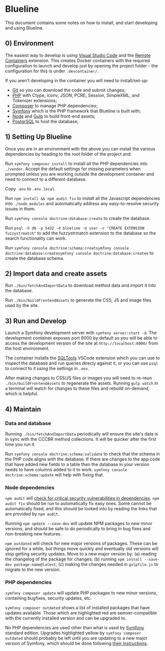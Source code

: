 # Blueline

This document contains some notes on how to install, and start developing and using Blueline.


## 0) Environment

The easiest way to develop is using [Visual Studio Code][8] and the [Remote Containers][7] extension.
This creates Docker containers with the required configuration to launch and develop just by opening
the project folder - the configuration for this is under `.devcontainer/`.

If you aren't developing in the container you will need to install/set-up:

 - [Git][3] so you can download the code and submit changes;
 - [PHP][10] with Ctype, iconv, JSON, PCRE, Session, SimpleXML, and Tokenizer extensions;
 - [Composer][2] to manage PHP dependencies;
 - [Symfony][1] which is the PHP framework that Blueline is built with;
 - [Node][5] and [Gulp][4] to build front-end assets;
 - [PostgrSQL][9] to host the database;


## 1) Setting Up Blueline

Once you are in an environment with the above you can install the various dependencies by
heading to the root folder of the project and:

Run `symfony composer install` to install all the PHP dependencies into `./vendor`. Accept the
default settings for missing parameters when prompted unless you are working outside the development
container and need to connect to a different database.

Copy `.env` to `.env.local`.

Run `npm install && npm audit fix` to install all the Javascript dependencies into `./node_modules`
and automatically address any easy-to-resolve security issues in them.

Run `symfony console doctrine:database:create` to create the database.

Run `psql -h db -p 5432 -d blueline -U user -c "CREATE EXTENSION fuzzystrmatch"` to add the
fuzzystrmatch extension to the database so the search functionality can work.

Run `symfony console doctrine:schema:creatsymfony console doctrine:database:createsymfony console doctrine:database:createe` to create the database schema.


## 2) Import data and create assets

Run `./bin/fetchAndImportData` to download method data and import it into the database.

Run `./bin/buildFrontendAssets` to generate the CSS, JS and image files used by the site.


## 3) Run and Develop

Launch a Symfony development server with `symfony server:start -d`. The development container
exposes port 8000 by default so you will be able to access the development version of the
site at `http://localhost:8000/` from the host environment.

The container installs the [SQLTools][6] VSCode extension which you can use to inspect the
database and run queries direcly against it, or you can use `psql` to connect to it using
the settings in `.env`.

After making changes to CSS/JS files or images you will need to re-reun `./bin/buildFrontendAssets`
to regenerate the assets. Running `gulp watch` in a terminal will watch for changes to these files
and rebuild on-demand, which is helpful.


## 4) Maintain

### Data and database
Running `./bin/fetchAndImportData` periodically will ensure the site's data is in sync with the
CCCBR method collections. It will be quicker after the first time you run it.

Run `symfony console doctrine:schema:validate` to check that the schema in the PHP code aligns
with the database. If there are changes to the app code that have added new fields to a table
then the database in your version needs to have columns added to it to work.
`symfony console doctrine:schema:update` will help with fixing that.

### Node dependencies
`npm audit` will [check for critical security vulnerabilities in dependencies][12]. `npm audit fix`
should be run to automatically fix easy ones. Some cannot be automatically fixed, and this should be
looked into by reading the links that are provided by `npm audit`.

Running `npm update --save-dev` will update NPM packages to new minor versions, and should be safe
to do periodically to bring in bug fixes and non-breaking new features.

`npm outdated` will check for new major versions of packages. These can be ignored for a while,
but things move quickly and eventually old versions will stop getting security updates. Move to a
new major version by: (a) reading the changelog of the package for changes; (b) running
`npm install --save-dev package-name@latest`; (c) making the changes needed in `gulpfile.js` to
migrate to the new version.

### PHP dependencies
`symfony composer update` will update PHP packages to new minor versions, containing bugfixes,
security updates, etc.

`symfony composer outdated` shows a list of installed packages that have updates available. Those
which are highlighted red are semver-compatible with the currently installed version and can be
upgraded to.

No PHP dependencies are used other than what is used by [Symfony][1] standard edition. Upgrades
highlighted yellow by `symfony composer outdated` should probably be left until you are updating
to a new major version of Symfony, which should be done following [their instructions][13].


[1]:  https://symfony.com/download
[2]:  http://getcomposer.org/
[3]:  https://git-scm.com/
[4]:  http://gulpjs.com/
[5]:  http://nodejs.org/
[6]:  https://vscode-sqltools.mteixeira.dev/
[7]:  https://code.visualstudio.com/docs/remote/containers
[8]:  https://code.visualstudio.com/
[9]:  https://www.postgresql.org/
[10]: https://www.php.net/
[11]: https://nginx.org/
[12]: https://docs.npmjs.com/auditing-package-dependencies-for-security-vulnerabilities
[13]: https://symfony.com/doc/current/setup/upgrade_major.html
